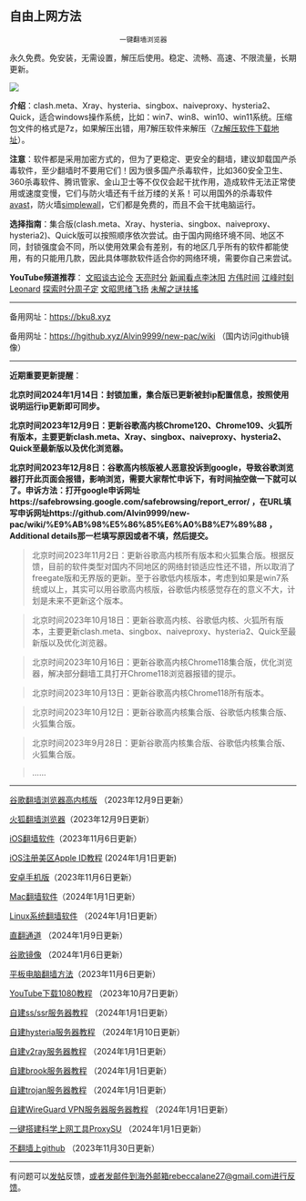 ## ************************自由上网方法************************

                               一键翻墙浏览器


永久免费。免安装，无需设置，解压后使用。稳定、流畅、高速、不限流量，长期更新。

![](https://cdn.jsdelivr.net/gh/Alvin9999/pac2/%E5%9B%BE%E6%A0%87.PNG)

**介绍**：clash.meta、Xray、hysteria、singbox、naiveproxy、hysteria2、Quick，适合windows操作系统，比如：win7、win8、win10、win11系统。压缩包文件的格式是7z，如果解压出错，用7解压软件来解压（[7z解压软件下载地址](https://sparanoid.com/lab/7z/)）。

**注意**：软件都是采用加密方式的，但为了更稳定、更安全的翻墙，建议卸载国产杀毒软件，至少翻墙时不要用它们！因为很多国产杀毒软件，比如360安全卫生、360杀毒软件、腾讯管家、金山卫士等不仅仅会起干扰作用，造成软件无法正常使用或速度变慢，它们与防火墙还有千丝万缕的关系！可以用国外的杀毒软件[avast](http://files.avast.com/iavs9x/avast_free_antivirus_setup_offline.exe)，防火墙[simplewall](https://github.com/henrypp/simplewall/releases/download/v.2.3.4/simplewall-2.3.4-setup.exe)，它们都是免费的，而且不会干扰电脑运行。

**选择指南**：集合版(clash.meta、Xray、hysteria、singbox、naiveproxy、hysteria2)、Quick版可以按照顺序依次尝试。由于国内网络环境不同、地区不同，封锁强度会不同，所以使用效果会有差别，有的地区几乎所有的软件都能使用，有的只能用几款，因此具体哪款软件适合你的网络环境，需要你自己来尝试。

**YouTube频道推荐**： [文昭谈古论今](https://www.youtube.com/@wenzhaoofficial/videos)   [天亮时分](https://www.youtube.com/@TianLiangTimes/streams) [新闻看点李沐阳](https://www.youtube.com/@MuYangShow/videos)   [方伟时间](https://www.youtube.com/@FangWeiTime)  [江峰时刻](https://www.youtube.com/@JiangFengTimes/videos)    [Leonard](https://www.youtube.com/channel/UC1mx_wcSHtfpLk5N_zY0TRg/videos)  [探索时分周子定](https://www.youtube.com/c/%E6%8E%A2%E7%B4%A2%E6%99%82%E5%88%86-%E5%91%A8%E5%AD%90%E5%AE%9A/videos) [文昭思绪飞扬](https://www.youtube.com/channel/UCTu_hTaVf3DJMpMIyOAq2Ew/videos) [未解之谜扶搖](https://www.youtube.com/c/%E6%9C%AA%E8%A7%A3%E4%B9%8B%E8%AC%8E%E6%89%B6%E6%90%96/videos)

***

备用网址：https://bku8.xyz

备用网址：https://hgithub.xyz/Alvin9999/new-pac/wiki （国内访问github镜像）

***

**近期重要更新提醒**：

**北京时间2024年1月14日：封锁加重，集合版已更新被封ip配置信息，按照使用说明运行ip更新即可同步。**

**北京时间2023年12月9日：更新谷歌高内核Chrome120、Chrome109、火狐所有版本，主要更新clash.meta、Xray、singbox、naiveproxy、hysteria2、Quick至最新版以及优化浏览器。**

**北京时间2023年12月8日：谷歌高内核版被人恶意投诉到google，导致谷歌浏览器打开此页面会报错，影响浏览，需要大家帮忙申诉下，有时间抽空做一下就可以了。申诉方法：打开google申诉网址https://safebrowsing.google.com/safebrowsing/report_error/ ，在URL填写申诉网址https://github.com/Alvin9999/new-pac/wiki/%E9%AB%98%E5%86%85%E6%A0%B8%E7%89%88  ，Additional details那一栏填写原因或者不填，然后提交。**

> 北京时间2023年11月2日：更新谷歌高内核所有版本和火狐集合版。根据反馈，目前的软件类型对国内不同地区的网络封锁适应性还不错，所以取消了freegate版和无界版的更新。至于谷歌低内核版本，考虑到如果是win7系统或以上，其实可以用谷歌高内核版，谷歌低内核感觉存在的意义不大，计划是未来不更新这个版本。

> 北京时间2023年10月18日：更新谷歌高内核、谷歌低内核、火狐所有版本，主要更新clash.meta、singbox、naiveproxy、hysteria2、Quick至最新版以及优化浏览器。

> 北京时间2023年10月16日：更新谷歌高内核Chrome118集合版，优化浏览器，解决部分翻墙工具打开Chrome118浏览器报错的提示。

> 北京时间2023年10月13日：更新谷歌高内核Chrome118所有版本。

> 北京时间2023年10月12日：更新谷歌高内核集合版、谷歌低内核集合版、火狐集合版。

> 北京时间2023年9月28日：更新谷歌高内核集合版、谷歌低内核集合版、火狐集合版。

> ......


***

[谷歌翻墙浏览器高内核版](https://github.com/Alvin9999/new-pac/wiki/%E9%AB%98%E5%86%85%E6%A0%B8%E7%89%88/145f7428c34155fa88521dc3e6f185a34a46d113) （2023年12月9日更新）

[火狐翻墙浏览器](https://github.com/Alvin9999/new-pac/wiki/%E7%81%AB%E7%8B%90%E7%BF%BB%E5%A2%99%E6%B5%8F%E8%A7%88%E5%99%A8/e2823931b45ea01d0063252b73d623f57cfdd31f)（2023年12月9日更新）

[iOS翻墙软件](https://github.com/Alvin9999/new-pac/wiki/%E8%8B%B9%E6%9E%9C%E6%89%8B%E6%9C%BA%E7%BF%BB%E5%A2%99%E8%BD%AF%E4%BB%B6)（2023年11月6日更新）

[iOS注册美区Apple ID教程](https://github.com/Alvin9999/new-pac/wiki/iOS%E6%B3%A8%E5%86%8C%E7%BE%8E%E5%8C%BAApple-ID%E6%95%99%E7%A8%8B) (2024年1月1日更新)

[安卓手机版](https://github.com/Alvin9999/new-pac/wiki/%E5%AE%89%E5%8D%93%E6%89%8B%E6%9C%BA%E7%89%88)（2023年11月6日更新）

[Mac翻墙软件](https://github.com/Alvin9999/new-pac/wiki/%E8%8B%B9%E6%9E%9C%E7%94%B5%E8%84%91MAC%E7%BF%BB%E5%A2%99%E8%BD%AF%E4%BB%B6)（2024年1月1日更新）

[Linux系统翻墙软件](https://github.com/Alvin9999/new-pac/wiki/Linux%E7%B3%BB%E7%BB%9F%E7%BF%BB%E5%A2%99%E6%96%B9%E6%B3%95) （2024年1月1日更新）

[直翻通道](https://github.com/Alvin9999/new-pac/wiki/%E7%9B%B4%E7%BF%BB%E9%80%9A%E9%81%93/bae3e259ec9ec08a83e2a73d64c8125397695cdf) （2024年1月9日更新）

[谷歌镜像](https://github.com/Alvin9999/new-pac/wiki/%E8%B0%B7%E6%AD%8C%E9%95%9C%E5%83%8F) （2024年1月6日更新）

[平板电脑翻墙方法](https://github.com/Alvin9999/new-pac/wiki/%E5%B9%B3%E6%9D%BF%E7%94%B5%E8%84%91%E7%BF%BB%E5%A2%99%E8%BD%AF%E4%BB%B6)（2023年11月6日更新）

[YouTube下载1080教程](https://github.com/Alvin9999/new-pac/wiki/YouTube%E4%B8%8B%E8%BD%BD1080%E6%95%99%E7%A8%8B) （2023年10月7日更新）

[自建ss/ssr服务器教程](https://github.com/Alvin9999/new-pac/wiki/%E8%87%AA%E5%BB%BAss%E6%9C%8D%E5%8A%A1%E5%99%A8%E6%95%99%E7%A8%8B) （2024年1月1日更新）

[自建hysteria服务器教程](https://github.com/Alvin9999/new-pac/wiki/%E8%87%AA%E5%BB%BAhysteria%E6%9C%8D%E5%8A%A1%E5%99%A8%E6%95%99%E7%A8%8B) （2024年1月10日更新）

[自建v2ray服务器教程](https://github.com/Alvin9999/new-pac/wiki/%E8%87%AA%E5%BB%BAv2ray%E6%9C%8D%E5%8A%A1%E5%99%A8%E6%95%99%E7%A8%8B) （2024年1月1日更新）

[自建brook服务器教程](https://github.com/Alvin9999/new-pac/wiki/%E8%87%AA%E5%BB%BAbrook%E6%9C%8D%E5%8A%A1%E5%99%A8%E6%95%99%E7%A8%8B) （2024年1月1日更新）

[自建trojan服务器教程](https://github.com/Alvin9999/new-pac/wiki/%E8%87%AA%E5%BB%BAtrojan%E6%9C%8D%E5%8A%A1%E5%99%A8%E6%95%99%E7%A8%8B) （2024年1月1日更新）

[自建WireGuard VPN服务器服务器教程](https://github.com/Alvin9999/new-pac/wiki/%E8%87%AA%E5%BB%BAWireGuard-VPN%E6%9C%8D%E5%8A%A1%E5%99%A8%E6%95%99%E7%A8%8B) （2024年1月1日更新）

[一键搭建科学上网工具ProxySU](https://github.com/Alvin9999/new-pac/wiki/%E4%B8%80%E9%94%AE%E6%90%AD%E5%BB%BA%E7%A7%91%E5%AD%A6%E4%B8%8A%E7%BD%91%E5%B7%A5%E5%85%B7ProxySU) （2024年1月1日更新）

[不翻墙上github](https://github.com/Alvin9999/new-pac/wiki/%E4%B8%8D%E7%BF%BB%E5%A2%99%E4%B8%8Agithub) （2023年11月30日更新）

***

有问题可以[发帖](https://github.com/Alvin9999/new-pac/issues)反馈，或者发邮件到海外邮箱rebeccalane27@gmail.com进行反馈。